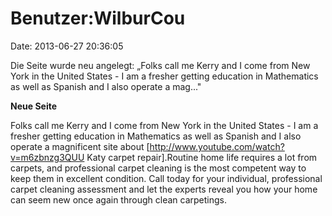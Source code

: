 Benutzer:WilburCou
==================

Date: 2013-06-27 20:36:05

Die Seite wurde neu angelegt: „Folks call me Kerry and I come from New
York in the United States - I am a fresher getting education in
Mathematics as well as Spanish and I also operate a mag..."

**Neue Seite**

<div>

Folks call me Kerry and I come from New York in the United States - I am
a fresher getting education in Mathematics as well as Spanish and I also
operate a magnificent site about
\[http://www.youtube.com/watch?v=m6zbnzg3QUU Katy carpet
repair\].Routine home life requires a lot from carpets, and professional
carpet cleaning is the most competent way to keep them in excellent
condition. Call today for your individual, professional carpet cleaning
assessment and let the experts reveal you how your home can seem new
once again through clean carpetings.

</div>
